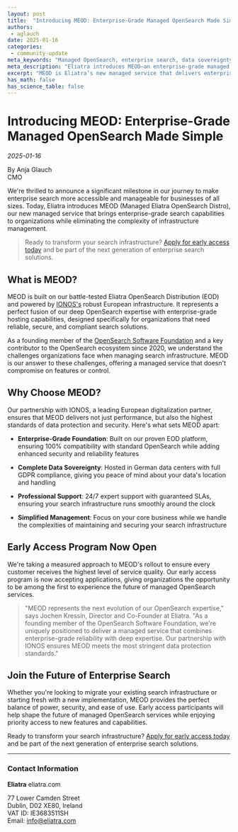 ```yaml
---
layout: post
title:  "Introducing MEOD: Enterprise-Grade Managed OpenSearch Made Simple"
authors:
 - aglauch
date: 2025-01-16
categories:
 - community-update
meta_keywords: "Managed OpenSearch, enterprise search, data sovereignty, GDPR, IONOS, EOD, OpenSearch Software Foundation"
meta_description: "Eliatra introduces MEOD—an enterprise-grade managed OpenSearch solution built on our EOD platform and hosted by IONOS—offering secure, GDPR-compliant infrastructure, 24/7 expert support, and seamless scalability."
excerpt: "MEOD is Eliatra’s new managed service that delivers enterprise-grade OpenSearch capabilities without the complexity of infrastructure management. Powered by our proven EOD platform and hosted in German data centers by IONOS, MEOD ensures data sovereignty, reliability, and 24/7 expert support, making it an ideal solution for organizations seeking high-performance search with minimal overhead."
has_math: false
has_science_table: false
---
```


# Introducing MEOD: Enterprise-Grade Managed OpenSearch Made Simple

*2025-01-16*

By Anja Glauch  
CMO

We're thrilled to announce a significant milestone in our journey to make enterprise search more accessible and manageable for businesses of all sizes. Today, Eliatra introduces MEOD (Managed Eliatra OpenSearch Distro), our new managed service that brings enterprise-grade search capabilities to organizations while eliminating the complexity of infrastructure management.

> Ready to transform your search infrastructure? [Apply for early access today](https://eliatra.com/managed-eliatra-open-distro/) and be part of the next generation of enterprise search solutions.

## What is MEOD?

MEOD is built on our battle-tested Eliatra OpenSearch Distribution (EOD) and powered by [IONOS's](https://partnernetzwerk.ionos.de/partner/eliatra?origin=PartnerBadge) robust European infrastructure. It represents a perfect fusion of our deep OpenSearch expertise with enterprise-grade hosting capabilities, designed specifically for organizations that need reliable, secure, and compliant search solutions.

As a founding member of the [OpenSearch Software Foundation](https://foundation.opensearch.org/) and a key contributor to the OpenSearch ecosystem since 2020, we understand the challenges organizations face when managing search infrastructure. MEOD is our answer to these challenges, offering a managed service that doesn't compromise on features or control.

## Why Choose MEOD?

Our partnership with IONOS, a leading European digitalization partner, ensures that MEOD delivers not just performance, but also the highest standards of data protection and security. Here's what sets MEOD apart:

- **Enterprise-Grade Foundation**: Built on our proven EOD platform, ensuring 100% compatibility with standard OpenSearch while adding enhanced security and reliability features

- **Complete Data Sovereignty**: Hosted in German data centers with full GDPR compliance, giving you peace of mind about your data's location and handling

- **Professional Support**: 24/7 expert support with guaranteed SLAs, ensuring your search infrastructure runs smoothly around the clock

- **Simplified Management**: Focus on your core business while we handle the complexities of maintaining and securing your search infrastructure

## Early Access Program Now Open

We're taking a measured approach to MEOD's rollout to ensure every customer receives the highest level of service quality. Our early access program is now accepting applications, giving organizations the opportunity to be among the first to experience the future of managed OpenSearch services.

> "MEOD represents the next evolution of our OpenSearch expertise," says Jochen Kressin, Director and Co-Founder at Eliatra. "As a founding member of the OpenSearch Software Foundation, we're uniquely positioned to deliver a managed service that combines enterprise-grade reliability with deep expertise. Our partnership with IONOS ensures MEOD meets the most stringent data protection standards."

## Join the Future of Enterprise Search

Whether you're looking to migrate your existing search infrastructure or starting fresh with a new implementation, MEOD provides the perfect balance of power, security, and ease of use. Early access participants will help shape the future of managed OpenSearch services while enjoying priority access to new features and capabilities.

Ready to transform your search infrastructure? [Apply for early access today](https://eliatra.com/managed-eliatra-open-distro/) and be part of the next generation of enterprise search solutions.

---

### Contact Information

**Eliatra**  eliatra.com

77 Lower Camden Street  
Dublin, D02 XE80, Ireland  
VAT ID: IE3683511SH  
Email: info@eliatra.com